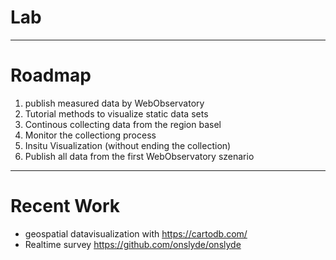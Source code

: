 # Lab
___
# Roadmap

1. publish measured data by WebObservatory
2. Tutorial methods to visualize static data sets
3. Continous collecting data from the region basel
4. Monitor the collectiong process
5. Insitu Visualization (without ending the collection)
6. Publish all data from the first WebObservatory szenario
 
___

# Recent Work



- geospatial datavisualization with https://cartodb.com/
- Realtime survey https://github.com/onslyde/onslyde
